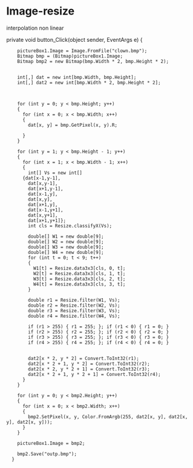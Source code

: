 # Image-resize
interpolation non linear

 private void button_Click(object sender, EventArgs e)
      {

        pictureBox1.Image = Image.FromFile("clown.bmp");
        Bitmap bmp = (Bitmap)pictureBox1.Image;
        Bitmap bmp2 = new Bitmap(bmp.Width * 2, bmp.Height * 2);


        int[,] dat = new int[bmp.Width, bmp.Height];
        int[,] dat2 = new int[bmp.Width * 2, bmp.Height * 2];



        for (int y = 0; y < bmp.Height; y++)
        {
          for (int x = 0; x < bmp.Width; x++)
          {
            dat[x, y] = bmp.GetPixel(x, y).R;

          }
        }

        for (int y = 1; y < bmp.Height - 1; y++)
        {
          for (int x = 1; x < bmp.Width - 1; x++)
          {
            int[] Vs = new int[]
          {dat[x-1,y-1],
            dat[x,y-1],
            dat[x+1,y-1],
            dat[x-1,y],
            dat[x,y],
            dat[x+1,y],
            dat[x-1,y+1],
            dat[x,y+1],
            dat[x+1,y+1]};
            int cls = Resize.classifyX(Vs);

            double[] W1 = new double[9];
            double[] W2 = new double[9];
            double[] W3 = new double[9];
            double[] W4 = new double[9];
            for (int t = 0; t < 9; t++)
            {
              W1[t] = Resize.data3x3[cls, 0, t];
              W2[t] = Resize.data3x3[cls, 1, t];
              W3[t] = Resize.data3x3[cls, 2, t];
              W4[t] = Resize.data3x3[cls, 3, t];
            }

            double r1 = Resize.filter(W1, Vs);
            double r2 = Resize.filter(W2, Vs);
            double r3 = Resize.filter(W3, Vs);
            double r4 = Resize.filter(W4, Vs);

            if (r1 > 255) { r1 = 255; }; if (r1 < 0) { r1 = 0; }
            if (r2 > 255) { r2 = 255; }; if (r2 < 0) { r2 = 0; }
            if (r3 > 255) { r3 = 255; }; if (r3 < 0) { r3 = 0; }
            if (r4 > 255) { r4 = 255; }; if (r4 < 0) { r4 = 0; }


            dat2[x * 2, y * 2] = Convert.ToInt32(r1);
            dat2[x * 2 + 1, y * 2] = Convert.ToInt32(r2);
            dat2[x * 2, y * 2 + 1] = Convert.ToInt32(r3);
            dat2[x * 2 + 1, y * 2 + 1] = Convert.ToInt32(r4);
          }
        }

        for (int y = 0; y < bmp2.Height; y++)
        {
          for (int x = 0; x < bmp2.Width; x++)
          {
            bmp2.SetPixel(x, y, Color.FromArgb(255, dat2[x, y], dat2[x, y], dat2[x, y]));
          }
        }

        pictureBox1.Image = bmp2;

        bmp2.Save("outp.bmp");
      }

